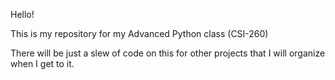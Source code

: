 Hello!

This is my repository for my Advanced Python class (CSI-260)

There will be just a slew of code on this for other projects that I will organize when I get to it.

